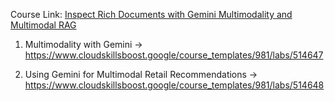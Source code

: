 Course Link: [Inspect Rich Documents with Gemini Multimodality and Multimodal RAG](https://www.cloudskillsboost.google/course_templates/981)

1. Multimodality with Gemini -> https://www.cloudskillsboost.google/course_templates/981/labs/514647

2. Using Gemini for Multimodal Retail Recommendations -> https://www.cloudskillsboost.google/course_templates/981/labs/514648